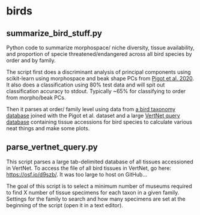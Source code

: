 # birds

## summarize_bird_stuff.py

Python code to summarize morphospace/ niche diversity, tissue availability, and proportion of specie threatened/endangered across all bird species by order and by family. 

The script first does a discriminant analysis of principal components using scikit-learn using morphospace and beak shape PCs from [Pigot et al. 2020](https://www.nature.com/articles/s41559-019-1070-4). It also does a classification using 80% test data and will spit out classification accuracy to stdout. Typically ~65% for classifying to order from morpho/beak PCs. 

Then it parses at order/ family level using data from [a bird taxonomy database](http://datazone.birdlife.org/species/taxonomy) joined with the Pigot et al. dataset and a large [VertNet query database](http://vertnet.org/) containing tissue accessions for bird species to calculate various neat things and make some plots. 


## parse_vertnet_query.py

This script parses a large tab-delimited database of all tissues accessioned in VertNet. To access the file of all bird tissues in VertNet, go here: https://osf.io/d9szb/. It was too large to host on GitHub... 

The goal of this script is to select a minimum number of museums required to find X number of tissue specimens for each taxon in a given family. Settings for the family to search and how many specimens are set at the beginning of the script (open it in a text editor). 

